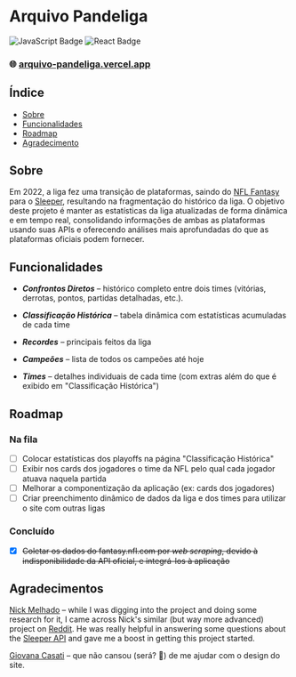 # Arquivo Pandeliga

![JavaScript Badge](https://img.shields.io/badge/JavaScript-F7DF1C?style=for-the-badge&logo=javascript&logoColor=black)
![React Badge](https://img.shields.io/badge/React-61DAFB?style=for-the-badge&logo=react&logoColor=000000)

<!-- [![🌐 Acesse o Site](https://img.shields.io/badge/🌐_Acesse_o_Site-arquivo--pandeliga.vercel.app-292c31?style=for-the-badge)](https://arquivo-pandeliga.vercel.app/) -->

### 🌐 [arquivo-pandeliga.vercel.app](https://arquivo-pandeliga.vercel.app)

## Índice

- [Sobre](#sobre)
- [Funcionalidades](#funcionalidades)
- [Roadmap](#roadmap)
- [Agradecimento](#agradecimento)

## Sobre

Em 2022, a liga fez uma transição de plataformas, saindo do [NFL Fantasy](https://fantasy.nfl.com/) para o [Sleeper](https://sleeper.com/), resultando na fragmentação do histórico da liga. O objetivo deste projeto é manter as estatísticas da liga atualizadas de forma dinâmica e em tempo real, consolidando informações de ambas as plataformas usando suas APIs e oferecendo análises mais aprofundadas do que as plataformas oficiais podem fornecer.

## Funcionalidades

- **_Confrontos Diretos_** – histórico completo entre dois times (vitórias, derrotas, pontos, partidas detalhadas, etc.).

- **_Classificação Histórica_** – tabela dinâmica com estatísticas acumuladas de cada time

- **_Recordes_** – principais feitos da liga

- **_Campeões_** – lista de todos os campeões até hoje

- **_Times_** – detalhes individuais de cada time (com extras além do que é exibido em "Classificação Histórica")

## Roadmap

### Na fila

- [ ] Colocar estatísticas dos playoffs na página "Classificação Histórica"
- [ ] Exibir nos cards dos jogadores o time da NFL pelo qual cada jogador atuava naquela partida
- [ ] Melhorar a componentização da aplicação (ex: cards dos jogadores)
- [ ] Criar preenchimento dinâmico de dados da liga e dos times para utilizar o site com outras ligas

### Concluído

- [x] ~~Coletar os dados do fantasy.nfl.com por _web scraping_, devido à indisponibilidade da API oficial, e integrá-los à aplicação~~

## Agradecimentos

[Nick Melhado](https://github.com/nmelhado) – while I was digging into the project and doing some research for it, I came across Nick's similar (but way more advanced) project on [Reddit](https://www.reddit.com/r/DynastyFF/comments/ow6fa9/league_website_using_sleeper_api/). He was really helpful in answering some questions about the [Sleeper API](https://docs.sleeper.com/) and gave me a boost in getting this project started.

[Giovana Casati](https://www.linkedin.com/in/giovanacasati/) – que não cansou (será? 👀) de me ajudar com o design do site.
